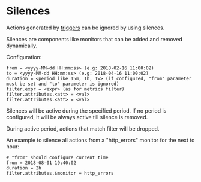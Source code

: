 # Silences

Actions generated by [triggers](monitor-triggers.md) can be ignored by using silences.

Silences are components like monitors that can be added and removed dynamically.

Configuration:

```
from = <yyyy-MM-dd HH:mm:ss> (e.g: 2018-02-16 11:00:02)
to = <yyyy-MM-dd HH:mm:ss> (e.g: 2018-04-16 11:00:02)
duration = <period like 15m, 1h, 1w> (if configured, "from" parameter must be set and "to" parameter is ignored) 
filter.expr = <expr> (as for metrics filter)
filter.attributes.<att> = <val>
filter.attributes.<att> = <val>
```

Silences will be active during the specified period.
If no period is configured, it will be always active till silence is removed.

During active period, actions that match filter will be dropped.

An example to silence all actions from a "http\_errors" monitor for the next to hour:

```
# "from" should configure current time
from = 2018-08-01 19:40:02
duration = 2h 
filter.attributes.$monitor = http_errors
```


